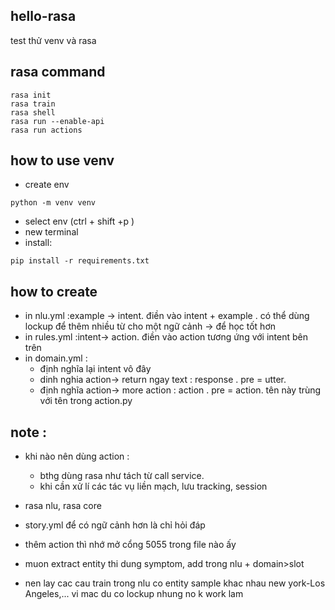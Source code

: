 ## hello-rasa
test thử venv và rasa


## rasa command

```
rasa init 
rasa train 
rasa shell 
rasa run --enable-api 
rasa run actions 
```

## how to use venv 

- create env
```
python -m venv venv

```
- select env (ctrl + shift +p )  
- new terminal 
- install: 
```
pip install -r requirements.txt
```

## how to create 

- in nlu.yml :example -> intent. điền vào intent + example . có thể dùng lockup để thêm nhiều từ cho một ngữ cảnh -> để học tốt hơn 
- in rules.yml :intent-> action. điền vào action tương ứng với intent bên trên 
- in domain.yml :
  -  định nghĩa lại intent vô đây   
  -  dinh nghia action-> return ngay text : response . pre = utter.       
  -  định nghĩa action-> more action      : action   . pre = action. tên này trùng với tên trong action.py    


## note : 
- khi nào nên dùng action : 
  - bthg dùng rasa như tách từ call service.    
  - khi cần xử lí các tác vụ liền mạch, lưu tracking, session 

- rasa nlu, rasa core 
- story.yml để có ngữ cảnh hơn là chỉ hỏi đáp 
- thêm action thì nhớ mở cổng 5055 trong file nào ấy 
- muon extract entity thi dung symptom, add trong nlu + domain>slot
- nen lay cac cau train trong nlu co entity sample khac nhau new york-Los Angeles,... vi mac du co lockup nhung no k work lam 
